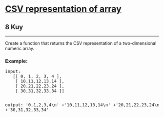 <h1><a href="https://www.codewars.com/kata/5a34af40e1ce0eb1f5000036">CSV representation of array</a></h1>
<h2>8 Kuy</h2>
<hr>

<p>Create a function that returns the CSV representation of a two-dimensional numeric array.</p>

<h3>Example:</h3>
<pre>
input:
   [[ 0, 1, 2, 3, 4 ],
    [ 10,11,12,13,14 ],
    [ 20,21,22,23,24 ],
    [ 30,31,32,33,34 ]] 
    
output:
     '0,1,2,3,4\n'
    +'10,11,12,13,14\n'
    +'20,21,22,23,24\n'
    +'30,31,32,33,34'
</pre>
